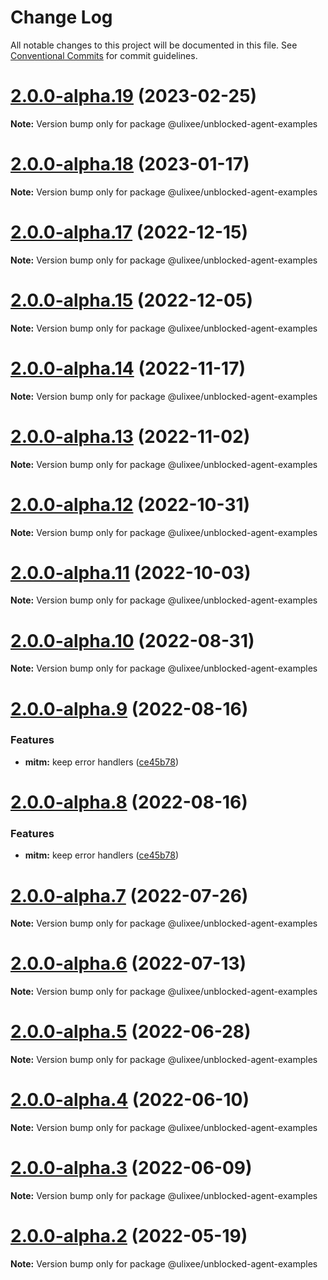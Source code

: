 # Change Log

All notable changes to this project will be documented in this file.
See [Conventional Commits](https://conventionalcommits.org) for commit guidelines.

# [2.0.0-alpha.19](https://github.com/ulixee/unblocked/compare/v2.0.0-alpha.18...v2.0.0-alpha.19) (2023-02-25)

**Note:** Version bump only for package @ulixee/unblocked-agent-examples





# [2.0.0-alpha.18](https://github.com/ulixee/unblocked/compare/v2.0.0-alpha.17...v2.0.0-alpha.18) (2023-01-17)

**Note:** Version bump only for package @ulixee/unblocked-agent-examples





# [2.0.0-alpha.17](https://github.com/ulixee/unblocked/compare/v2.0.0-alpha.15...v2.0.0-alpha.17) (2022-12-15)

**Note:** Version bump only for package @ulixee/unblocked-agent-examples





# [2.0.0-alpha.15](https://github.com/ulixee/unblocked/compare/v2.0.0-alpha.14...v2.0.0-alpha.15) (2022-12-05)

**Note:** Version bump only for package @ulixee/unblocked-agent-examples





# [2.0.0-alpha.14](https://github.com/ulixee/unblocked/compare/v2.0.0-alpha.13...v2.0.0-alpha.14) (2022-11-17)

**Note:** Version bump only for package @ulixee/unblocked-agent-examples





# [2.0.0-alpha.13](https://github.com/ulixee/unblocked/compare/v2.0.0-alpha.12...v2.0.0-alpha.13) (2022-11-02)

**Note:** Version bump only for package @ulixee/unblocked-agent-examples





# [2.0.0-alpha.12](https://github.com/ulixee/unblocked/compare/v2.0.0-alpha.11...v2.0.0-alpha.12) (2022-10-31)

**Note:** Version bump only for package @ulixee/unblocked-agent-examples





# [2.0.0-alpha.11](https://github.com/ulixee/unblocked/compare/v2.0.0-alpha.10...v2.0.0-alpha.11) (2022-10-03)

**Note:** Version bump only for package @ulixee/unblocked-agent-examples





# [2.0.0-alpha.10](https://github.com/ulixee/unblocked/compare/v2.0.0-alpha.9...v2.0.0-alpha.10) (2022-08-31)

**Note:** Version bump only for package @ulixee/unblocked-agent-examples





# [2.0.0-alpha.9](https://github.com/ulixee/unblocked/compare/v2.0.0-alpha.7...v2.0.0-alpha.9) (2022-08-16)


### Features

* **mitm:** keep error handlers ([ce45b78](https://github.com/ulixee/unblocked/commit/ce45b78e63a977ef1e249c19b2f0efcbe205ed39))





# [2.0.0-alpha.8](https://github.com/ulixee/unblocked/compare/v2.0.0-alpha.7...v2.0.0-alpha.8) (2022-08-16)


### Features

* **mitm:** keep error handlers ([ce45b78](https://github.com/ulixee/unblocked/commit/ce45b78e63a977ef1e249c19b2f0efcbe205ed39))





# [2.0.0-alpha.7](https://github.com/ulixee/unblocked/compare/v2.0.0-alpha.6...v2.0.0-alpha.7) (2022-07-26)

**Note:** Version bump only for package @ulixee/unblocked-agent-examples





# [2.0.0-alpha.6](https://github.com/ulixee/unblocked/compare/v2.0.0-alpha.5...v2.0.0-alpha.6) (2022-07-13)

**Note:** Version bump only for package @ulixee/unblocked-agent-examples





# [2.0.0-alpha.5](https://github.com/ulixee/unblocked/compare/v2.0.0-alpha.4...v2.0.0-alpha.5) (2022-06-28)

**Note:** Version bump only for package @ulixee/unblocked-agent-examples





# [2.0.0-alpha.4](https://github.com/ulixee/unblocked/compare/v2.0.0-alpha.3...v2.0.0-alpha.4) (2022-06-10)

**Note:** Version bump only for package @ulixee/unblocked-agent-examples





# [2.0.0-alpha.3](https://github.com/ulixee/unblocked/compare/v2.0.0-alpha.2...v2.0.0-alpha.3) (2022-06-09)

**Note:** Version bump only for package @ulixee/unblocked-agent-examples





# [2.0.0-alpha.2](https://github.com/ulixee/unblocked/compare/v2.0.0-alpha.1...v2.0.0-alpha.2) (2022-05-19)

**Note:** Version bump only for package @ulixee/unblocked-agent-examples
